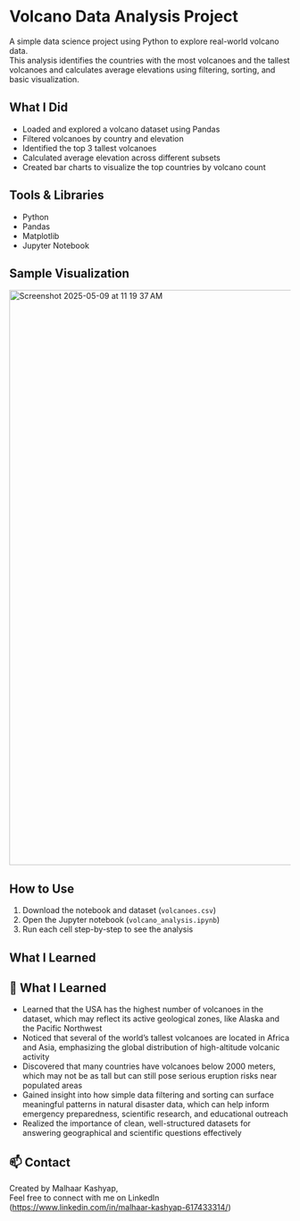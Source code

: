 #  Volcano Data Analysis Project

A simple data science project using Python to explore real-world volcano data.  
This analysis identifies the countries with the most volcanoes and the tallest volcanoes and calculates average elevations using filtering, sorting, and basic visualization.

##  What I Did
- Loaded and explored a volcano dataset using Pandas
- Filtered volcanoes by country and elevation
- Identified the top 3 tallest volcanoes
- Calculated average elevation across different subsets
- Created bar charts to visualize the top countries by volcano count

##  Tools & Libraries
- Python
- Pandas
- Matplotlib
- Jupyter Notebook

##  Sample Visualization
<img width="1028" alt="Screenshot 2025-05-09 at 11 19 37 AM" src="https://github.com/user-attachments/assets/659e8271-2920-4607-806e-1d937092d61a" />

##  How to Use
1. Download the notebook and dataset (`volcanoes.csv`)
2. Open the Jupyter notebook (`volcano_analysis.ipynb`)
3. Run each cell step-by-step to see the analysis

##  What I Learned
## 📘 What I Learned
- Learned that the USA has the highest number of volcanoes in the dataset, which may reflect its active geological zones, like Alaska and the Pacific Northwest
- Noticed that several of the world’s tallest volcanoes are located in Africa and Asia, emphasizing the global distribution of high-altitude volcanic activity
- Discovered that many countries have volcanoes below 2000 meters, which may not be as tall but can still pose serious eruption risks near populated areas
- Gained insight into how simple data filtering and sorting can surface meaningful patterns in natural disaster data, which can help inform emergency preparedness, scientific research, and educational outreach
- Realized the importance of clean, well-structured datasets for answering geographical and scientific questions effectively

## 📫 Contact
Created by Malhaar Kashyap,  
Feel free to connect with me on LinkedIn (https://www.linkedin.com/in/malhaar-kashyap-617433314/)

